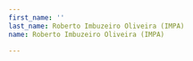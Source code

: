 ```yaml
---
first_name: ''
last_name: Roberto Imbuzeiro Oliveira (IMPA)
name: Roberto Imbuzeiro Oliveira (IMPA)

---
```


